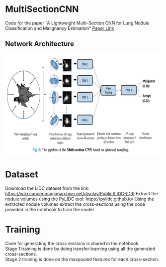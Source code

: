 # MultiSectionCNN
Code for the paper "A Lightweight Multi-Section CNN for Lung Nodule Classification and Malignancy Estimation"
<a href=https://www.researchgate.net/publication/328774789_A_Lightweight_Multi-Section_CNN_for_Lung_Nodule_Classification_and_Malignancy_Estimation>
  Paper Link
</a>


Network Architecture
--------------------

<p align="center">
  <img src="pipeline.png" width="640" height="330" />
</p>

# Dataset
Download the LIDC dataset from the link: https://wiki.cancerimagingarchive.net/display/Public/LIDC-IDRI
Extract the nodule volumes using the PyLIDC tool: https://pylidc.github.io/
Using the extracted nodule volumes extract the cross-sections using the code provided in the notebook to train the model

# Training
Code for generating the cross sections is shared in the notebook <br>
Stage 1 training is done by doing transfer learning using all the generated cross-sections. <br>
Stage 2 training is done on the maxpooled features for each cross-section. <br>
